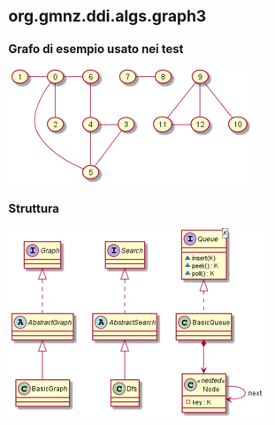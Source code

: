 #  org.gmnz.ddi.algs.graph3

## Grafo di esempio usato nei test
![grafo_di_esempio](./sample_graph.png)

## Struttura
![struttura_classi](./package_class_diagram.png)
